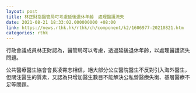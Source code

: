 ```yaml
---
layout: post
title: 林正財指醫管局可考慮延後退休年齡　處理醫護流失
date: 2021-08-21 18:33:02.000000000 +08:00
link: https://news.rthk.hk/rthk/ch/component/k2/1606977-20210821.htm
categories: rthk
---
```


行政會議成員林正財認為，醫管局可以考慮，透過延後退休年齡，以處理醫護流失問題。

公共醫療醫生協會會長凌霄志相信，絕大部分公立醫院醫生不反對引入海外醫生，但關注醫生的質素，又認為只增加醫生數目不能解決公私營醫療失衡、基層醫療不足等問題。

